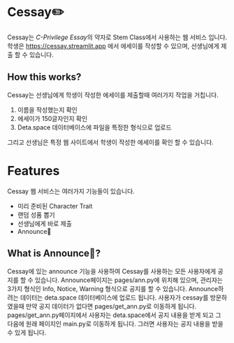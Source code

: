 # Cessay✏️
Cessay는 *C-Privilege Essay*의 약자로 Stem Class에서 사용하는 웹 서비스 입니다. 학생은 https://cessay.streamlit.app 에서 에세이를 작성할 수 있으며, 선생님에게 제출 할 수 있습니다.

## How this works?
Cessay는 선생님에게 학생이 작성한 에세이를 제출할때 여러가지 작업을 거칩니다.
1. 이름을 작성했는지 확인
2. 에세이가 150글자인지 확인
3. Deta.space 데이터베이스에 파일을 특정한 형식으로 업로드

그리고 선생님은 특정 웹 사이트에서 학생이 작성한 에세이를 확인 할 수 있습니다.

# Features
Cessay 웹 서비스는 여러가지 기능들이 있습니다.
- 미리 준비된 Character Trait
- 랜덤 성품 뽑기
- 선생님에게 바로 제출
- Announce📢

## What is Announce📢?
Cessay에 있는 announce 기능을 사용하여 Cessay를 사용하는 모든 사용자에게 공지를 할 수 있습니다. Announce페이지는 pages/ann.py에 위치해 있으며, 관리자는 3가지 형식인 Info, Notice, Warning 형식으로 공지를 할 수 있습니다. Announce하려는 데이터는 deta.space 데이터베이스에 업로드 됩니다. 사용자가 cessay를 방문하였을때 만약 공지 데이터가 없다면 pages/get_ann.py로 이동하게 됩니다. pages/get_ann.py페이지에서 사용자는 deta.space에서 공지 내용을 받게 되고 그 다음에 원래 페이지인 main.py로 이동하게 됩니다. 그러면 사용자는 공지 내용을 받을 수 있게 됩니다.
